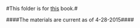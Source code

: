 #This folder is for [this](http://www.nostarch.com/ghpython.htm) book.#

####The materials are current as of 4-28-2015####
